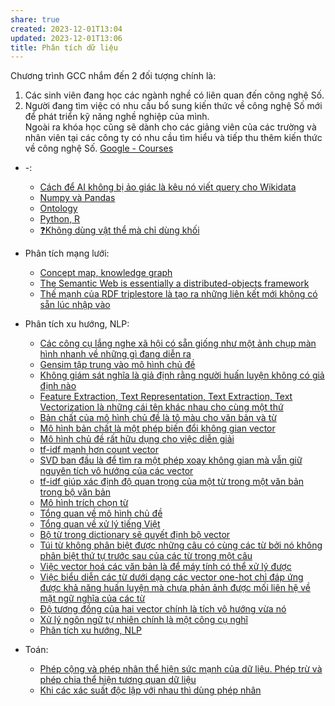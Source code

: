 ```yaml
---
share: true
created: 2023-12-01T13:04
updated: 2023-12-01T13:06
title: Phân tích dữ liệu
---
```


Chương trình GCC nhắm đến 2 đối tượng chính là:  
1. Các sinh viên đang học các ngành nghề có liên quan đến công nghệ Số.  
2. Người đang tìm việc có nhu cầu bổ sung kiến thức về công nghệ Số mới để phát triển kỹ năng nghề nghiệp của mình.  
Ngoài ra khóa học cũng sẽ dành cho các giảng viên của các trường và nhân viên tại các công ty có nhu cầu tìm hiểu và tiếp thu thêm kiến thức về công nghệ Số.
[Google - Courses](https://nhantaiso.nic.gov.vn/tai-lieu-bo-tro)

- \-: 
    - [Cách để AI không bị ảo giác là kêu nó viết query cho Wikidata](./C%C3%A1ch%20%C4%91%E1%BB%83%20AI%20kh%C3%B4ng%20b%E1%BB%8B%20%E1%BA%A3o%20gi%C3%A1c%20l%C3%A0%20k%C3%AAu%20n%C3%B3%20vi%E1%BA%BFt%20query%20cho%20Wikidata.md)
    - [Numpy và Pandas](./Numpy%20v%C3%A0%20Pandas.md)
    - [Ontology](./Ontology.md)
    - [Python, R](./Python,%20R.md)
    - [❓Không dùng vật thể mà chỉ dùng khối](./%E2%9D%93Kh%C3%B4ng%20d%C3%B9ng%20v%E1%BA%ADt%20th%E1%BB%83%20m%C3%A0%20ch%E1%BB%89%20d%C3%B9ng%20kh%E1%BB%91i.md)

- Phân tích mạng lưới: 
    - [Concept map, knowledge graph](./Ph%C3%A2n%20t%C3%ADch%20m%E1%BA%A1ng%20l%C6%B0%E1%BB%9Bi/Concept%20map,%20knowledge%20graph.md)
    - [The Semantic Web is essentially a distributed-objects framework](./Ph%C3%A2n%20t%C3%ADch%20m%E1%BA%A1ng%20l%C6%B0%E1%BB%9Bi/The%20Semantic%20Web%20is%20essentially%20a%20distributed-objects%20framework.md)
    - [Thế mạnh của RDF triplestore là tạo ra những liên kết mới không có sẵn lúc nhập vào](./Ph%C3%A2n%20t%C3%ADch%20m%E1%BA%A1ng%20l%C6%B0%E1%BB%9Bi/Th%E1%BA%BF%20m%E1%BA%A1nh%20c%E1%BB%A7a%20RDF%20triplestore%20l%C3%A0%20t%E1%BA%A1o%20ra%20nh%E1%BB%AFng%20li%C3%AAn%20k%E1%BA%BFt%20m%E1%BB%9Bi%20kh%C3%B4ng%20c%C3%B3%20s%E1%BA%B5n%20l%C3%BAc%20nh%E1%BA%ADp%20v%C3%A0o.md)

- Phân tích xu hướng, NLP: 
    - [Các công cụ lắng nghe xã hội có sẵn giống như một ảnh chụp màn hình nhanh về những gì đang diễn ra](./Ph%C3%A2n%20t%C3%ADch%20xu%20h%C6%B0%E1%BB%9Bng,%20NLP/C%C3%A1c%20c%C3%B4ng%20c%E1%BB%A5%20l%E1%BA%AFng%20nghe%20x%C3%A3%20h%E1%BB%99i%20c%C3%B3%20s%E1%BA%B5n%20gi%E1%BB%91ng%20nh%C6%B0%20m%E1%BB%99t%20%E1%BA%A3nh%20ch%E1%BB%A5p%20m%C3%A0n%20h%C3%ACnh%20nhanh%20v%E1%BB%81%20nh%E1%BB%AFng%20g%C3%AC%20%C4%91ang%20di%E1%BB%85n%20ra.md)
    - [Gensim tập trung vào mô hình chủ đề](./Ph%C3%A2n%20t%C3%ADch%20xu%20h%C6%B0%E1%BB%9Bng,%20NLP/Gensim%20t%E1%BA%ADp%20trung%20v%C3%A0o%20m%C3%B4%20h%C3%ACnh%20ch%E1%BB%A7%20%C4%91%E1%BB%81.md)
    - [Không giám sát nghĩa là giả định rằng người huấn luyện không có giả định nào](./Ph%C3%A2n%20t%C3%ADch%20xu%20h%C6%B0%E1%BB%9Bng,%20NLP/Kh%C3%B4ng%20gi%C3%A1m%20s%C3%A1t%20ngh%C4%A9a%20l%C3%A0%20gi%E1%BA%A3%20%C4%91%E1%BB%8Bnh%20r%E1%BA%B1ng%20ng%C6%B0%E1%BB%9Di%20hu%E1%BA%A5n%20luy%E1%BB%87n%20kh%C3%B4ng%20c%C3%B3%20gi%E1%BA%A3%20%C4%91%E1%BB%8Bnh%20n%C3%A0o.md)
    - [Feature Extraction, Text Representation, Text Extraction, Text Vectorization là những cái tên khác nhau cho cùng một thứ](./Ph%C3%A2n%20t%C3%ADch%20xu%20h%C6%B0%E1%BB%9Bng,%20NLP/Feature%20Extraction,%20Text%20Representation,%20Text%20Extraction,%20Text%20Vectorization%20l%C3%A0%20nh%E1%BB%AFng%20c%C3%A1i%20t%C3%AAn%20kh%C3%A1c%20nhau%20cho%20c%C3%B9ng%20m%E1%BB%99t%20th%E1%BB%A9.md)
    - [Bản chất của mô hình chủ đề là tô màu cho văn bản và từ](./Ph%C3%A2n%20t%C3%ADch%20xu%20h%C6%B0%E1%BB%9Bng,%20NLP/M%C3%B4%20h%C3%ACnh/B%E1%BA%A3n%20ch%E1%BA%A5t%20c%E1%BB%A7a%20m%C3%B4%20h%C3%ACnh%20ch%E1%BB%A7%20%C4%91%E1%BB%81%20l%C3%A0%20t%C3%B4%20m%C3%A0u%20cho%20v%C4%83n%20b%E1%BA%A3n%20v%C3%A0%20t%E1%BB%AB.md)
    - [Mô hình bản chất là một phép biến đổi không gian vector](./Ph%C3%A2n%20t%C3%ADch%20xu%20h%C6%B0%E1%BB%9Bng,%20NLP/M%C3%B4%20h%C3%ACnh/M%C3%B4%20h%C3%ACnh%20b%E1%BA%A3n%20ch%E1%BA%A5t%20l%C3%A0%20m%E1%BB%99t%20ph%C3%A9p%20bi%E1%BA%BFn%20%C4%91%E1%BB%95i%20kh%C3%B4ng%20gian%20vector.md)
    - [Mô hình chủ đề  rất hữu dụng cho việc diễn giải](./Ph%C3%A2n%20t%C3%ADch%20xu%20h%C6%B0%E1%BB%9Bng,%20NLP/M%C3%B4%20h%C3%ACnh/M%C3%B4%20h%C3%ACnh%20ch%E1%BB%A7%20%C4%91%E1%BB%81%20%20r%E1%BA%A5t%20h%E1%BB%AFu%20d%E1%BB%A5ng%20cho%20vi%E1%BB%87c%20di%E1%BB%85n%20gi%E1%BA%A3i.md)
    - [tf-idf mạnh hơn count vector](./Ph%C3%A2n%20t%C3%ADch%20xu%20h%C6%B0%E1%BB%9Bng,%20NLP/M%C3%B4%20h%C3%ACnh/tf-idf%20m%E1%BA%A1nh%20h%C6%A1n%20count%20vector.md)
    - [SVD ban đầu là để tìm ra một phép xoay không gian mà vẫn giữ nguyên tích vô hướng của các vector](./Ph%C3%A2n%20t%C3%ADch%20xu%20h%C6%B0%E1%BB%9Bng,%20NLP/M%C3%B4%20h%C3%ACnh/SVD%20ban%20%C4%91%E1%BA%A7u%20l%C3%A0%20%C4%91%E1%BB%83%20t%C3%ACm%20ra%20m%E1%BB%99t%20ph%C3%A9p%20xoay%20kh%C3%B4ng%20gian%20m%C3%A0%20v%E1%BA%ABn%20gi%E1%BB%AF%20nguy%C3%AAn%20t%C3%ADch%20v%C3%B4%20h%C6%B0%E1%BB%9Bng%20c%E1%BB%A7a%20c%C3%A1c%20vector.md)
    - [tf-idf giúp xác định độ quan trọng của một từ trong một văn bản trong bộ văn bản](./Ph%C3%A2n%20t%C3%ADch%20xu%20h%C6%B0%E1%BB%9Bng,%20NLP/M%C3%B4%20h%C3%ACnh/tf-idf%20gi%C3%BAp%20x%C3%A1c%20%C4%91%E1%BB%8Bnh%20%C4%91%E1%BB%99%20quan%20tr%E1%BB%8Dng%20c%E1%BB%A7a%20m%E1%BB%99t%20t%E1%BB%AB%20trong%20m%E1%BB%99t%20v%C4%83n%20b%E1%BA%A3n%20trong%20b%E1%BB%99%20v%C4%83n%20b%E1%BA%A3n.md)
    - [Mô hình trích chọn từ](./Ph%C3%A2n%20t%C3%ADch%20xu%20h%C6%B0%E1%BB%9Bng,%20NLP/M%C3%B4%20h%C3%ACnh%20tr%C3%ADch%20ch%E1%BB%8Dn%20t%E1%BB%AB.md)
    - [Tổng quan về mô hình chủ đề](./Ph%C3%A2n%20t%C3%ADch%20xu%20h%C6%B0%E1%BB%9Bng,%20NLP/T%E1%BB%95ng%20quan%20v%E1%BB%81%20m%C3%B4%20h%C3%ACnh%20ch%E1%BB%A7%20%C4%91%E1%BB%81.md)
    - [Tổng quan về xử lý tiếng Việt](./Ph%C3%A2n%20t%C3%ADch%20xu%20h%C6%B0%E1%BB%9Bng,%20NLP/T%E1%BB%95ng%20quan%20v%E1%BB%81%20x%E1%BB%AD%20l%C3%BD%20ti%E1%BA%BFng%20Vi%E1%BB%87t.md)
    - [Bộ từ trong dictionary sẽ quyết định bộ vector](./Ph%C3%A2n%20t%C3%ADch%20xu%20h%C6%B0%E1%BB%9Bng,%20NLP/Vector/B%E1%BB%99%20t%E1%BB%AB%20trong%20dictionary%20s%E1%BA%BD%20quy%E1%BA%BFt%20%C4%91%E1%BB%8Bnh%20b%E1%BB%99%20vector.md)
    - [Túi từ không phân biệt được những câu có cùng các từ bởi nó không phân biệt thứ tự trước sau của các từ trong một câu](./Ph%C3%A2n%20t%C3%ADch%20xu%20h%C6%B0%E1%BB%9Bng,%20NLP/Vector/T%C3%BAi%20t%E1%BB%AB%20kh%C3%B4ng%20ph%C3%A2n%20bi%E1%BB%87t%20%C4%91%C6%B0%E1%BB%A3c%20nh%E1%BB%AFng%20c%C3%A2u%20c%C3%B3%20c%C3%B9ng%20c%C3%A1c%20t%E1%BB%AB%20b%E1%BB%9Fi%20n%C3%B3%20kh%C3%B4ng%20ph%C3%A2n%20bi%E1%BB%87t%20th%E1%BB%A9%20t%E1%BB%B1%20tr%C6%B0%E1%BB%9Bc%20sau%20c%E1%BB%A7a%20c%C3%A1c%20t%E1%BB%AB%20trong%20m%E1%BB%99t%20c%C3%A2u.md)
    - [Việc vector hoá các văn bản là để máy tính có thể xử lý được](./Ph%C3%A2n%20t%C3%ADch%20xu%20h%C6%B0%E1%BB%9Bng,%20NLP/Vector/Vi%E1%BB%87c%20vector%20ho%C3%A1%20c%C3%A1c%20v%C4%83n%20b%E1%BA%A3n%20l%C3%A0%20%C4%91%E1%BB%83%20m%C3%A1y%20t%C3%ADnh%20c%C3%B3%20th%E1%BB%83%20x%E1%BB%AD%20l%C3%BD%20%C4%91%C6%B0%E1%BB%A3c.md)
    - [Việc biểu diễn các từ dưới dạng các vector one-hot chỉ đáp ứng được khả năng huấn luyện mà chưa phản ảnh được mối liên hệ về mặt ngữ nghĩa của các từ](./Ph%C3%A2n%20t%C3%ADch%20xu%20h%C6%B0%E1%BB%9Bng,%20NLP/Vector/Vi%E1%BB%87c%20bi%E1%BB%83u%20di%E1%BB%85n%20c%C3%A1c%20t%E1%BB%AB%20d%C6%B0%E1%BB%9Bi%20d%E1%BA%A1ng%20c%C3%A1c%20vector%20one-hot%20ch%E1%BB%89%20%C4%91%C3%A1p%20%E1%BB%A9ng%20%C4%91%C6%B0%E1%BB%A3c%20kh%E1%BA%A3%20n%C4%83ng%20hu%E1%BA%A5n%20luy%E1%BB%87n%20m%C3%A0%20ch%C6%B0a%20ph%E1%BA%A3n%20%E1%BA%A3nh%20%C4%91%C6%B0%E1%BB%A3c%20m%E1%BB%91i%20li%C3%AAn%20h%E1%BB%87%20v%E1%BB%81%20m%E1%BA%B7t%20ng%E1%BB%AF%20ngh%C4%A9a%20c%E1%BB%A7a%20c%C3%A1c%20t%E1%BB%AB.md)
    - [Độ tương đồng của hai vector chính là tích vô hướng vừa nó](./Ph%C3%A2n%20t%C3%ADch%20xu%20h%C6%B0%E1%BB%9Bng,%20NLP/Vector/%C4%90%E1%BB%99%20t%C6%B0%C6%A1ng%20%C4%91%E1%BB%93ng%20c%E1%BB%A7a%20hai%20vector%20ch%C3%ADnh%20l%C3%A0%20t%C3%ADch%20v%C3%B4%20h%C6%B0%E1%BB%9Bng%20v%E1%BB%ABa%20n%C3%B3.md)
    - [Xử lý ngôn ngữ tự nhiên chính là một công cụ nghĩ](./Ph%C3%A2n%20t%C3%ADch%20xu%20h%C6%B0%E1%BB%9Bng,%20NLP/X%E1%BB%AD%20l%C3%BD%20ng%C3%B4n%20ng%E1%BB%AF%20t%E1%BB%B1%20nhi%C3%AAn%20ch%C3%ADnh%20l%C3%A0%20m%E1%BB%99t%20c%C3%B4ng%20c%E1%BB%A5%20ngh%C4%A9.md)
    - [Phân tích xu hướng, NLP](./Ph%C3%A2n%20t%C3%ADch%20xu%20h%C6%B0%E1%BB%9Bng,%20NLP/index.md)

- Toán: 
    - [Phép cộng và phép nhân thể hiện sức mạnh của dữ liệu. Phép trừ và phép chia thể hiện tương quan dữ liệu](./To%C3%A1n/Ph%C3%A9p%20c%E1%BB%99ng%20v%C3%A0%20ph%C3%A9p%20nh%C3%A2n%20th%E1%BB%83%20hi%E1%BB%87n%20s%E1%BB%A9c%20m%E1%BA%A1nh%20c%E1%BB%A7a%20d%E1%BB%AF%20li%E1%BB%87u.%20Ph%C3%A9p%20tr%E1%BB%AB%20v%C3%A0%20ph%C3%A9p%20chia%20th%E1%BB%83%20hi%E1%BB%87n%20t%C6%B0%C6%A1ng%20quan%20d%E1%BB%AF%20li%E1%BB%87u.md)
    - [Khi các xác suất độc lập với nhau thì dùng phép nhân](./To%C3%A1n/X%C3%A1c%20su%E1%BA%A5t%20th%E1%BB%91ng%20k%C3%AA/Khi%20c%C3%A1c%20x%C3%A1c%20su%E1%BA%A5t%20%C4%91%E1%BB%99c%20l%E1%BA%ADp%20v%E1%BB%9Bi%20nhau%20th%C3%AC%20d%C3%B9ng%20ph%C3%A9p%20nh%C3%A2n.md)


